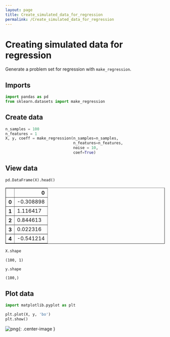 ```yaml
---
layout: page
title: Create_simulated_data_for_regression
permalink: /Create_simulated_data_for_regression
---
```


# Creating simulated data for regression

Generate a problem set for regression with `make_regression`.

## Imports

```python
import pandas as pd
from sklearn.datasets import make_regression
```

## Create data

```python
n_samples = 100
n_features = 1
X, y, coeff = make_regression(n_samples=n_samples,
                              n_features=n_features,
                              noise = 10,
                              coef=True)
```

## View data

```python
pd.DataFrame(X).head()
```



<div>
<style scoped>
    .dataframe tbody tr th:only-of-type {
        vertical-align: middle;
    }

    .dataframe tbody tr th {
        vertical-align: top;
    }

    .dataframe thead th {
        text-align: right;
    }
</style>
<table border="1" class="dataframe">
  <thead>
    <tr style="text-align: right;">
      <th></th>
      <th>0</th>
    </tr>
  </thead>
  <tbody>
    <tr>
      <th>0</th>
      <td>-0.308898</td>
    </tr>
    <tr>
      <th>1</th>
      <td>1.116417</td>
    </tr>
    <tr>
      <th>2</th>
      <td>0.844613</td>
    </tr>
    <tr>
      <th>3</th>
      <td>0.022316</td>
    </tr>
    <tr>
      <th>4</th>
      <td>-0.541214</td>
    </tr>
  </tbody>
</table>
</div>


```python
X.shape
```




    (100, 1)



```python
y.shape
```




    (100,)



## Plot data

```python
import matplotlib.pyplot as plt

plt.plot(X, y, 'bo')
plt.show()
```

![png](Create_simulated_data_for_regression_10_0.png){: .center-image }
